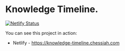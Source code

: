 # Knowledge Timeline.

[![Netlify Status](https://api.netlify.com/api/v1/badges/097ce671-3f93-40a7-99ca-019c53cd5d5f/deploy-status)](https://app.netlify.com/sites/knowledge-timeline-chessiah/deploys)

You can see this project in action:

- Netlify - <https://knowledge-timeline.chessiah.com>
